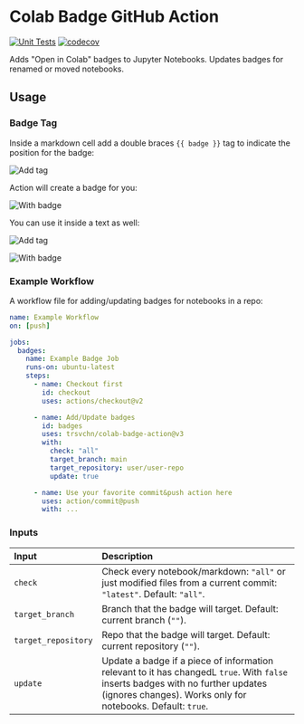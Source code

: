 # Colab Badge GitHub Action

[![Unit Tests](https://github.com/trsvchn/colab-badge-action/actions/workflows/unit-tests.yml/badge.svg)](https://github.com/trsvchn/colab-badge-action/actions/workflows/unit-tests.yml)
[![codecov](https://codecov.io/gh/trsvchn/colab-badge-action/branch/dev/graph/badge.svg?token=2W6CRFZ7CB)](https://codecov.io/gh/trsvchn/colab-badge-action)

Adds "Open in Colab" badges to Jupyter Notebooks. Updates badges for renamed or moved notebooks.

## Usage

### Badge Tag

Inside a markdown cell add a double braces `{{ badge }}` tag to indicate the position for the badge:

![Add tag](assets/img1.png)

Action will create a badge for you:

![With badge](assets/img2.png)

You can use it inside a text as well:

![Add tag](assets/img3.png)

![With badge](assets/img4.png)

### Example Workflow

A workflow file for adding/updating badges for notebooks in a repo:

```yaml
name: Example Workflow
on: [push]

jobs:
  badges:
    name: Example Badge Job
    runs-on: ubuntu-latest
    steps:
      - name: Checkout first
        id: checkout
        uses: actions/checkout@v2

      - name: Add/Update badges
        id: badges
        uses: trsvchn/colab-badge-action@v3
        with:
          check: "all"
          target_branch: main
          target_repository: user/user-repo
          update: true

      - name: Use your favorite commit&push action here
        uses: action/commit@push
        with: ...
```

### Inputs

| Input | Description |
|:------|:------------|
| `check` | Check every notebook/markdown: `"all"` or just modified files from a current commit: `"latest"`. Default: `"all"`. | 
| `target_branch` | Branch that the badge will target. Default: current branch (`""`). |
| `target_repository` | Repo that the badge will target. Default: current repository (`""`). |
| `update` | Update a badge if a piece of information relevant to it has changedL `true`. With `false` inserts badges with no further updates (ignores changes). Works only for notebooks. Default: `true`. |
